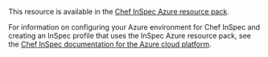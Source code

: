 
This resource is available in the [Chef InSpec Azure resource pack](https://github.com/inspec/inspec-azure).

For information on configuring your Azure environment for Chef InSpec and creating an InSpec profile that uses the InSpec Azure resource pack, see the [Chef InSpec documentation for the Azure cloud platform](/inspec/cloud/azure/).
